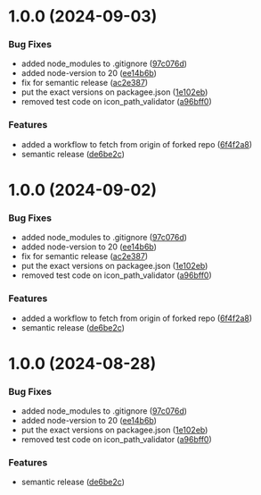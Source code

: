 # 1.0.0 (2024-09-03)


### Bug Fixes

* added node_modules to .gitignore ([97c076d](https://github.com/berishaerblin/webappanalyzer/commit/97c076df025dabcf34d2b5add464b51eb5bb70f1))
* added node-version to 20 ([ee14b6b](https://github.com/berishaerblin/webappanalyzer/commit/ee14b6b1d11c5b582ecdbb32c4c5e9be96367988))
* fix for semantic release ([ac2e387](https://github.com/berishaerblin/webappanalyzer/commit/ac2e387d7d947494eba12721b205f30ee7985df8))
* put the exact versions on packagee.json ([1e102eb](https://github.com/berishaerblin/webappanalyzer/commit/1e102ebc697142b6dc2945122a573b0cf9c2fb4c))
* removed test code on icon_path_validator ([a96bff0](https://github.com/berishaerblin/webappanalyzer/commit/a96bff08a1b4f114f48ed52e4db3808197a7293d))


### Features

* added a workflow to fetch from origin of forked repo ([6f4f2a8](https://github.com/berishaerblin/webappanalyzer/commit/6f4f2a8944204ba96a03920c096015ecb43caae5))
* semantic release ([de6be2c](https://github.com/berishaerblin/webappanalyzer/commit/de6be2c3216c7e59b386122420ce321a6f171680))

# 1.0.0 (2024-09-02)


### Bug Fixes

* added node_modules to .gitignore ([97c076d](https://github.com/offensity/webappanalyzer/commit/97c076df025dabcf34d2b5add464b51eb5bb70f1))
* added node-version to 20 ([ee14b6b](https://github.com/offensity/webappanalyzer/commit/ee14b6b1d11c5b582ecdbb32c4c5e9be96367988))
* fix for semantic release ([ac2e387](https://github.com/offensity/webappanalyzer/commit/ac2e387d7d947494eba12721b205f30ee7985df8))
* put the exact versions on packagee.json ([1e102eb](https://github.com/offensity/webappanalyzer/commit/1e102ebc697142b6dc2945122a573b0cf9c2fb4c))
* removed test code on icon_path_validator ([a96bff0](https://github.com/offensity/webappanalyzer/commit/a96bff08a1b4f114f48ed52e4db3808197a7293d))


### Features

* added a workflow to fetch from origin of forked repo ([6f4f2a8](https://github.com/offensity/webappanalyzer/commit/6f4f2a8944204ba96a03920c096015ecb43caae5))
* semantic release ([de6be2c](https://github.com/offensity/webappanalyzer/commit/de6be2c3216c7e59b386122420ce321a6f171680))

# 1.0.0 (2024-08-28)


### Bug Fixes

* added node_modules to .gitignore ([97c076d](https://github.com/berishaerblin/webappanalyzer/commit/97c076df025dabcf34d2b5add464b51eb5bb70f1))
* added node-version to 20 ([ee14b6b](https://github.com/berishaerblin/webappanalyzer/commit/ee14b6b1d11c5b582ecdbb32c4c5e9be96367988))
* put the exact versions on packagee.json ([1e102eb](https://github.com/berishaerblin/webappanalyzer/commit/1e102ebc697142b6dc2945122a573b0cf9c2fb4c))
* removed test code on icon_path_validator ([a96bff0](https://github.com/berishaerblin/webappanalyzer/commit/a96bff08a1b4f114f48ed52e4db3808197a7293d))


### Features

* semantic release ([de6be2c](https://github.com/berishaerblin/webappanalyzer/commit/de6be2c3216c7e59b386122420ce321a6f171680))
